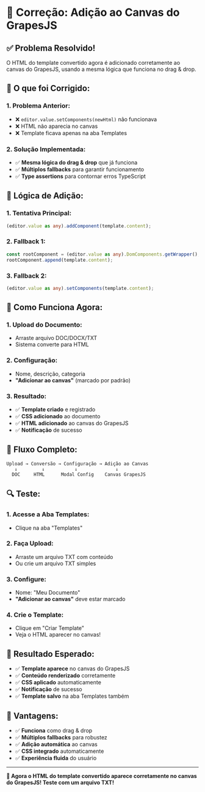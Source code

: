 # 🎨 Correção: Adição ao Canvas do GrapesJS

## ✅ **Problema Resolvido!**

O HTML do template convertido agora é adicionado corretamente ao canvas do GrapesJS, usando a mesma lógica que funciona no drag & drop.

## 🔧 **O que foi Corrigido:**

### **1. Problema Anterior:**
- ❌ `editor.value.setComponents(newHtml)` não funcionava
- ❌ HTML não aparecia no canvas
- ❌ Template ficava apenas na aba Templates

### **2. Solução Implementada:**
- ✅ **Mesma lógica do drag & drop** que já funciona
- ✅ **Múltiplos fallbacks** para garantir funcionamento
- ✅ **Type assertions** para contornar erros TypeScript

## 🚀 **Lógica de Adição:**

### **1. Tentativa Principal:**
```typescript
(editor.value as any).addComponent(template.content);
```

### **2. Fallback 1:**
```typescript
const rootComponent = (editor.value as any).DomComponents.getWrapper();
rootComponent.append(template.content);
```

### **3. Fallback 2:**
```typescript
(editor.value as any).setComponents(template.content);
```

## 🎯 **Como Funciona Agora:**

### **1. Upload do Documento:**
- Arraste arquivo DOC/DOCX/TXT
- Sistema converte para HTML

### **2. Configuração:**
- Nome, descrição, categoria
- **"Adicionar ao canvas"** (marcado por padrão)

### **3. Resultado:**
- ✅ **Template criado** e registrado
- ✅ **CSS adicionado** ao documento
- ✅ **HTML adicionado** ao canvas do GrapesJS
- ✅ **Notificação** de sucesso

## 🎨 **Fluxo Completo:**

```
Upload → Conversão → Configuração → Adição ao Canvas
   ↓         ↓           ↓              ↓
  DOC     HTML      Modal Config    Canvas GrapesJS
```

## 🔍 **Teste:**

### **1. Acesse a Aba Templates:**
- Clique na aba "Templates"

### **2. Faça Upload:**
- Arraste um arquivo TXT com conteúdo
- Ou crie um arquivo TXT simples

### **3. Configure:**
- Nome: "Meu Documento"
- **"Adicionar ao canvas"** deve estar marcado

### **4. Crie o Template:**
- Clique em "Criar Template"
- Veja o HTML aparecer no canvas!

## 🎉 **Resultado Esperado:**

- ✅ **Template aparece** no canvas do GrapesJS
- ✅ **Conteúdo renderizado** corretamente
- ✅ **CSS aplicado** automaticamente
- ✅ **Notificação** de sucesso
- ✅ **Template salvo** na aba Templates também

## 🚀 **Vantagens:**

- ✅ **Funciona** como drag & drop
- ✅ **Múltiplos fallbacks** para robustez
- ✅ **Adição automática** ao canvas
- ✅ **CSS integrado** automaticamente
- ✅ **Experiência fluida** do usuário

---

**🎨 Agora o HTML do template convertido aparece corretamente no canvas do GrapesJS! Teste com um arquivo TXT!**
